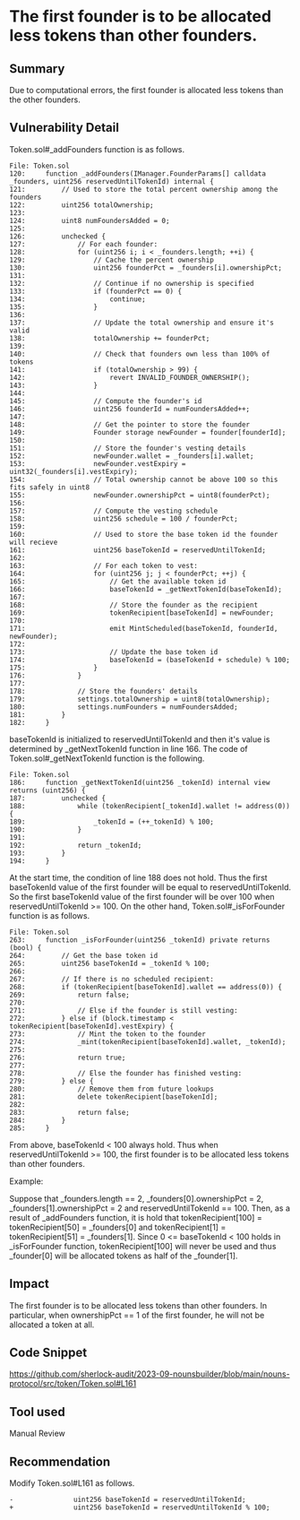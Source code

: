 # The first founder is to be allocated less tokens than other founders.
## Summary
Due to computational errors, the first founder is allocated less tokens than the other founders.

## Vulnerability Detail
Token.sol#_addFounders function is as follows.
```solidity
File: Token.sol
120:     function _addFounders(IManager.FounderParams[] calldata _founders, uint256 reservedUntilTokenId) internal {
121:         // Used to store the total percent ownership among the founders
122:         uint256 totalOwnership;
123: 
124:         uint8 numFoundersAdded = 0;
125: 
126:         unchecked {
127:             // For each founder:
128:             for (uint256 i; i < _founders.length; ++i) {
129:                 // Cache the percent ownership
130:                 uint256 founderPct = _founders[i].ownershipPct;
131: 
132:                 // Continue if no ownership is specified
133:                 if (founderPct == 0) {
134:                     continue;
135:                 }
136: 
137:                 // Update the total ownership and ensure it's valid
138:                 totalOwnership += founderPct;
139: 
140:                 // Check that founders own less than 100% of tokens
141:                 if (totalOwnership > 99) {
142:                     revert INVALID_FOUNDER_OWNERSHIP();
143:                 }
144: 
145:                 // Compute the founder's id
146:                 uint256 founderId = numFoundersAdded++;
147: 
148:                 // Get the pointer to store the founder
149:                 Founder storage newFounder = founder[founderId];
150: 
151:                 // Store the founder's vesting details
152:                 newFounder.wallet = _founders[i].wallet;
153:                 newFounder.vestExpiry = uint32(_founders[i].vestExpiry);
154:                 // Total ownership cannot be above 100 so this fits safely in uint8
155:                 newFounder.ownershipPct = uint8(founderPct);
156: 
157:                 // Compute the vesting schedule
158:                 uint256 schedule = 100 / founderPct;
159: 
160:                 // Used to store the base token id the founder will recieve
161:                 uint256 baseTokenId = reservedUntilTokenId;
162: 
163:                 // For each token to vest:
164:                 for (uint256 j; j < founderPct; ++j) {
165:                     // Get the available token id
166:                     baseTokenId = _getNextTokenId(baseTokenId);
167: 
168:                     // Store the founder as the recipient
169:                     tokenRecipient[baseTokenId] = newFounder;
170: 
171:                     emit MintScheduled(baseTokenId, founderId, newFounder);
172: 
173:                     // Update the base token id
174:                     baseTokenId = (baseTokenId + schedule) % 100;
175:                 }
176:             }
177: 
178:             // Store the founders' details
179:             settings.totalOwnership = uint8(totalOwnership);
180:             settings.numFounders = numFoundersAdded;
181:         }
182:     }
```
baseTokenId is initialized to reservedUntilTokenId and then it's value is determined by _getNextTokenId function in line 166.
The code of Token.sol#_getNextTokenId function is the following.
```solidity
File: Token.sol
186:     function _getNextTokenId(uint256 _tokenId) internal view returns (uint256) {
187:         unchecked {
188:             while (tokenRecipient[_tokenId].wallet != address(0)) {
189:                 _tokenId = (++_tokenId) % 100;
190:             }
191: 
192:             return _tokenId;
193:         }
194:     }
```
At the start time, the condition of line 188 does not hold. Thus the first baseTokenId value of the first founder will be equal to reservedUntilTokenId.
So the first baseTokenId value of the first founder will be over 100 when reservedUntilTokenId >= 100.
On the other hand, Token.sol#_isForFounder function is as follows.
```solidity
File: Token.sol
263:     function _isForFounder(uint256 _tokenId) private returns (bool) {
264:         // Get the base token id
265:         uint256 baseTokenId = _tokenId % 100;
266: 
267:         // If there is no scheduled recipient:
268:         if (tokenRecipient[baseTokenId].wallet == address(0)) {
269:             return false;
270: 
271:             // Else if the founder is still vesting:
272:         } else if (block.timestamp < tokenRecipient[baseTokenId].vestExpiry) {
273:             // Mint the token to the founder
274:             _mint(tokenRecipient[baseTokenId].wallet, _tokenId);
275: 
276:             return true;
277: 
278:             // Else the founder has finished vesting:
279:         } else {
280:             // Remove them from future lookups
281:             delete tokenRecipient[baseTokenId];
282: 
283:             return false;
284:         }
285:     }
```
From above, baseTokenId < 100 always hold.
Thus when reservedUntilTokenId >= 100, the first founder is to be allocated less tokens than other founders.

Example:

Suppose that _founders.length == 2, _founders[0].ownershipPct = 2, _founders[1].ownershipPct = 2 and reservedUntilTokenId == 100.
Then, as a result of _addFounders function, it is hold that tokenRecipient[100] = tokenRecipient[50] = _founders[0] and tokenRecipient[1] = tokenRecipient[51] = _founders[1].
Since 0 <= baseTokenId < 100 holds in _isForFounder function, tokenRecipient[100] will never be used and thus _founder[0] will be allocated tokens as half of the _founder[1].

## Impact
The first founder is to be allocated less tokens than other founders.
In particular, when ownershipPct == 1 of the first founder, he will not be allocated a token at all.

## Code Snippet
https://github.com/sherlock-audit/2023-09-nounsbuilder/blob/main/nouns-protocol/src/token/Token.sol#L161

## Tool used
Manual Review

## Recommendation
Modify Token.sol#L161 as follows.
```solidity
-               uint256 baseTokenId = reservedUntilTokenId;
+               uint256 baseTokenId = reservedUntilTokenId % 100;
```